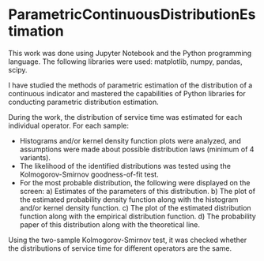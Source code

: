 # ParametricContinuousDistributionEstimation
This work was done using Jupyter Notebook and the Python programming language. The following libraries were used: matplotlib, numpy, pandas, scipy.

I have studied the methods of parametric estimation of the distribution of a continuous indicator and mastered the capabilities of Python libraries for conducting parametric distribution estimation.

During the work, the distribution of service time was estimated for each individual operator. For each sample:
- Histograms and/or kernel density function plots were analyzed, and assumptions were made about possible distribution laws (minimum of 4 variants).
- The likelihood of the identified distributions was tested using the Kolmogorov-Smirnov goodness-of-fit test.
- For the most probable distribution, the following were displayed on the screen:
  a) Estimates of the parameters of this distribution.
  b) The plot of the estimated probability density function along with the histogram and/or kernel density function.
  c) The plot of the estimated distribution function along with the empirical distribution function.
  d) The probability paper of this distribution along with the theoretical line.

Using the two-sample Kolmogorov-Smirnov test, it was checked whether the distributions of service time for different operators are the same.
